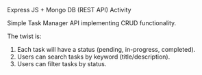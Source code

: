 Express JS + Mongo DB (REST API) Activity

Simple Task Manager API implementing CRUD functionality.

The twist is:
1. Each task will have a status (pending, in-progress, completed).
2. Users can search tasks by keyword (title/description).
3. Users can filter tasks by status.
